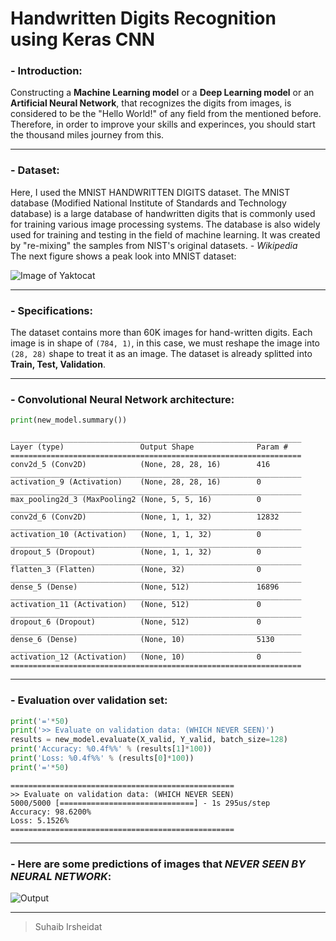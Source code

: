 # Handwritten Digits Recognition using Keras CNN  
### - Introduction:  
Constructing a **Machine Learning model** or a **Deep Learning model** or an **Artificial Neural Network**, that recognizes the digits from images, is considered to be the "Hello World!" of any field from the mentioned before. Therefore, in order to improve your skills and experinces, you should start the thousand miles journey from this.  
<hr>  
  
### - Dataset:  
Here, I used the MNIST HANDWRITTEN DIGITS dataset. The MNIST database (Modified National Institute of Standards and Technology database) is a large database of handwritten digits that is commonly used for training various image processing systems. The database is also widely used for training and testing in the field of machine learning. It was created by "re-mixing" the samples from NIST's original datasets.
*- Wikipedia*  
The next figure shows a peak look into MNIST dataset:  
  
![Image of Yaktocat](https://cdn-images-1.medium.com/max/800/0*At0wJRULTXvyA3EK.png)  
  
<hr>  
  
### - Specifications:  
The dataset contains more than 60K images for hand-written digits. Each image is in shape of ```(784, 1)```, in this case, we must reshape the image into ```(28, 28)``` shape to treat it as an image. The dataset is already splitted into **Train, Test, Validation**.  
<hr>  
  
### - Convolutional Neural Network architecture:  
  
```python
print(new_model.summary())
```  
```
_________________________________________________________________
Layer (type)                 Output Shape              Param #   
=================================================================
conv2d_5 (Conv2D)            (None, 28, 28, 16)        416       
_________________________________________________________________
activation_9 (Activation)    (None, 28, 28, 16)        0         
_________________________________________________________________
max_pooling2d_3 (MaxPooling2 (None, 5, 5, 16)          0         
_________________________________________________________________
conv2d_6 (Conv2D)            (None, 1, 1, 32)          12832     
_________________________________________________________________
activation_10 (Activation)   (None, 1, 1, 32)          0         
_________________________________________________________________
dropout_5 (Dropout)          (None, 1, 1, 32)          0         
_________________________________________________________________
flatten_3 (Flatten)          (None, 32)                0         
_________________________________________________________________
dense_5 (Dense)              (None, 512)               16896     
_________________________________________________________________
activation_11 (Activation)   (None, 512)               0         
_________________________________________________________________
dropout_6 (Dropout)          (None, 512)               0         
_________________________________________________________________
dense_6 (Dense)              (None, 10)                5130      
_________________________________________________________________
activation_12 (Activation)   (None, 10)                0         
=================================================================
```  
<hr>  
  
### - Evaluation over validation set:  
  
```python
print('='*50)
print('>> Evaluate on validation data: (WHICH NEVER SEEN)')
results = new_model.evaluate(X_valid, Y_valid, batch_size=128)
print('Accuracy: %0.4f%%' % (results[1]*100))
print('Loss: %0.4f%%' % (results[0]*100))
print('='*50)
```
```
==================================================
>> Evaluate on validation data: (WHICH NEVER SEEN)
5000/5000 [==============================] - 1s 295us/step
Accuracy: 98.6200%
Loss: 5.1526%
==================================================
```
<hr>  
  
### - Here are some predictions of images that *NEVER SEEN BY NEURAL NETWORK*:  
  
![Output](https://i.ibb.co/Lnnd7LJ/download.png)
<hr>  
  
> Suhaib Irsheidat
